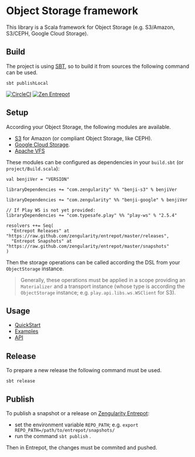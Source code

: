 # Object Storage framework

This library is a Scala framework for Object Storage (e.g. S3/Amazon, S3/CEPH, Google Cloud Storage).

## Build

The project is using [SBT](http://www.scala-sbt.org/), so to build it from sources the following command can be used.

    sbt publishLocal

[![CircleCI](https://circleci.com/gh/zengularity/benji.svg?style=svg)](https://circleci.com/gh/zengularity/benji) 
[![Zen Entrepot](http://zen-entrepot.nestincloud.io/entrepot/shields/releases/com/zengularity/benji-core_2.12.svg)](https://zen-entrepot.nestincloud.io/entrepot/pom/releases/com/zengularity/benji-core_2.12)

## Setup

According your Object Storage, the following modules are available.

- [S3](./s3/README.md) for Amazon (or compliant Object Storage, like CEPH).
- [Google Cloud Storage](./google/README.md).
- [Apache VFS](./vfs/README.md)

These modules can be configured as dependencies in your `build.sbt` (or `project/Build.scala`):

```
val benjiVer = "VERSION"

libraryDependencies += "com.zengularity" %% "benji-s3" % benjiVer

libraryDependencies += "com.zengularity" %% "benji-google" % benjiVer

// If Play WS is not yet provided:
libraryDependencies += "com.typesafe.play" %% "play-ws" % "2.5.4"

resolvers ++= Seq(
  "Entrepot Releases" at "https://raw.github.com/zengularity/entrepot/master/releases",
  "Entrepot Snapshots" at "https://raw.github.com/zengularity/entrepot/master/snapshots"
)
```

Then the storage operations can be called according the DSL from your `ObjectStorage` instance.

> Generally, these operations must be applied in a scope providing an `Materializer` and a transport instance (whose type is according the `ObjectStorage` instance; e.g. `play.api.libs.ws.WSClient` for S3).

## Usage

- [QuickStart](./docs/quickstart.md)
- [Examples](./examples)
- [API](https://zengularity.github.io/benji/)

## Release

To prepare a new release the following command must be used.

    sbt release

## Publish

To publish a snapshot or a release on [Zengularity Entrepot](https://github.com/zengularity/entrepot):

- set the environment variable `REPO_PATH`; e.g. `export REPO_PATH=/path/to/entrepot/snapshots/`
- run the command `sbt publish` .

Then in Entrepot, the changes must be commited and pushed.

